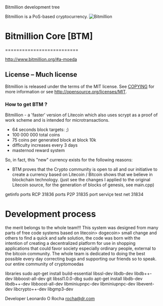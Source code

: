 
Bitmillion development tree

Bitmillion is a PoS-based cryptocurrency.
![Bitmillion](http://www.bitmillion.org/images/logo.png)

# Bitmillion Core [BTM]
==========================

http://www.bitmillion.org/#a-moeda

## License – Much license
Bitmillion is released under the terms of the MIT license. See [COPYING](COPYING)
for more information or see http://opensource.org/licenses/MIT.

### How to get BTM ?
Bitmillion - a 'faster' version of Litecoin which also uses scrypt
as a proof of work scheme and is intended for microtransactions.
 - 64 seconds block targets:  ;)
 - 100 000 000 total coins
 - 75 coins per generated block at block 10k
 - difficulty increases every 3 days
 - masternod reward system


So, in fact, this "new" currency exists for the following reasons:
- BTM proves that the Crypto community is open to all and our initiative to create a currency based on Litecoin / Bitcoin shows that we believe in blockchain technology.
(just see the changes I applied to the original Litecoin source,
for the generation of blocks of genesis, see main.cpp)


getinfo 
ports RCP 31836
ports P2P 31835 
port serviçe test net 31834

Development process
===================
the merit belongs to the whole team!!!
This system was designed from many parts of free code systems based on litecoin> dogecoin> small change and others to find a quick and safe solution, the code was born with the intention of creating a decentralized platform for use in shopping applications that could favor society especially ordinary people, external to the bitcoin community.
The whole team is dedicated to doing the best possible every day correcting bugs and supporting our friends so to speak. our entire community of cryptomoedas


libraries
sudo apt-get install build-essential libssl-dev libdb-dev libdb++-dev libboost-all-dev git libssl1.0.0-dbg
sudo apt-get install libdb-dev libdb++-dev libboost-all-dev libminiupnpc-dev libminiupnpc-dev libevent-dev libcrypto++-dev libgmp3-dev




Developer Leonardo O Rocha rocha@dr.com
